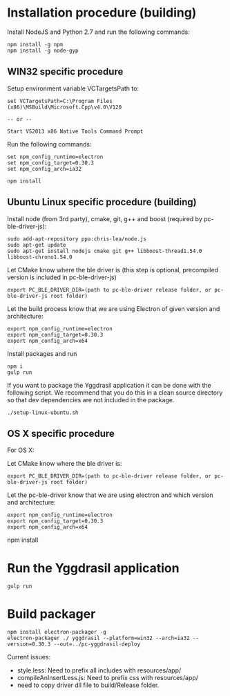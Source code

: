 # Installation procedure (building)

Install NodeJS and Python 2.7 and run the following commands:

```
npm install -g npm
npm install -g node-gyp
```

## WIN32 specific procedure
Setup environment variable VCTargetsPath to:

```
set VCTargetsPath=C:\Program Files (x86)\MSBuild\Microsoft.Cpp\v4.0\V120

-- or --

Start VS2013 x86 Native Tools Command Prompt
```

Run the following commands:
```
set npm_config_runtime=electron
set npm_config_target=0.30.3
set npm_config_arch=ia32

npm install
```

## Ubuntu Linux specific procedure (building)

Install node (from 3rd party), cmake, git, g++ and boost (required by pc-ble-driver-js):
```
sudo add-apt-repository ppa:chris-lea/node.js
sudo apt-get update
sudo apt-get install nodejs cmake git g++ libboost-thread1.54.0 libboost-chrono1.54.0
```

Let CMake know where the ble driver is (this step is optional, precompiled version is included in pc-ble-driver-js)
```
export PC_BLE_DRIVER_DIR=(path to pc-ble-driver release folder, or pc-ble-driver-js root folder)
```

Let the build process know that we are using Electron of given version and architecture:
```
export npm_config_runtime=electron
export npm_config_target=0.30.3
export npm_config_arch=x64
```

Install packages and run
```
npm i
gulp run
```


If you want to package the Yggdrasil application it can be done with the following script. We recommend that you do this in a clean source directory so that dev dependencies are not included in the package.
```
./setup-linux-ubuntu.sh
```

## OS X specific procedure
For OS X:

Let CMake know where the ble driver is:
```
export PC_BLE_DRIVER_DIR=(path to pc-ble-driver release folder, or pc-ble-driver-js root folder)
```

Let the pc-ble-driver know that we are using electron and which version and architecture:
```
export npm_config_runtime=electron
export npm_config_target=0.30.3
export npm_config_arch=x64
```

npm install

# Run the Yggdrasil application
```
gulp run
```

# Build packager
```
npm install electron-packager -g
electron-packager ./ yggdrasil --platform=win32 --arch=ia32 --version=0.30.3 --out=../pc-yggdrasil-deploy
```
Current issues:
* style.less: Need to prefix all includes with resources/app/
* compileAnInsertLess.js: Need to prefix css with resources/app/
* need to copy driver dll file to build/Release folder.
